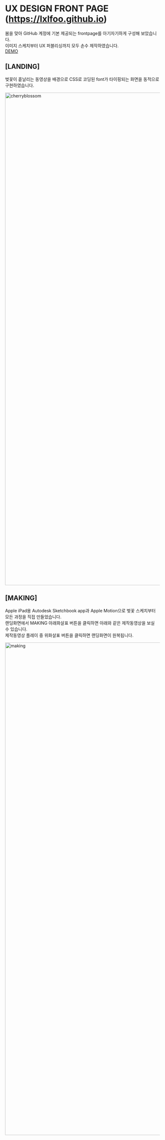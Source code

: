 # UX DESIGN FRONT PAGE (https://lxlfoo.github.io)

봄을 맞아 GitHub 계정에 기본 제공되는 frontpage를 아기자기하게 구성해 보았습니다.<br />
이미지 스케치부터 UX 퍼블리싱까지 모두 손수 제작하였습니다.<br />
[DEMO](https://lxlfoo.github.io)
<br />

## [LANDING]
벚꽃이 흩날리는 동영상을 배경으로 CSS로 코딩된 font가 타이핑되는 화면을 동적으로 구현하였습니다.

<img width="1600" alt="cherryblossom" src="https://github.com/lxlfoo/lxlfoo.github.io/assets/162573031/dfc32998-6860-4f16-9b17-b118c207cffb">
<br />

## [MAKING]
Apple iPad용 Autodesk Sketchbook app과 Apple Motion으로 벚꽃 스케치부터 모든 과정을 직접 만들었습니다.<br />
랜딩화면에서 MAKING 아래화살표 버튼을 클릭하면 아래와 같은 제작동영상을 보실 수 있습니다.<br />
제작동영상 플레이 중 위화살표 버튼을 클릭하면 랜딩화면이 원복됩니다.

<img width="1600" alt="making" src="https://github.com/lxlfoo/lxlfoo.github.io/assets/162573031/33024291-1274-450c-b5f7-817e11fc8838">
